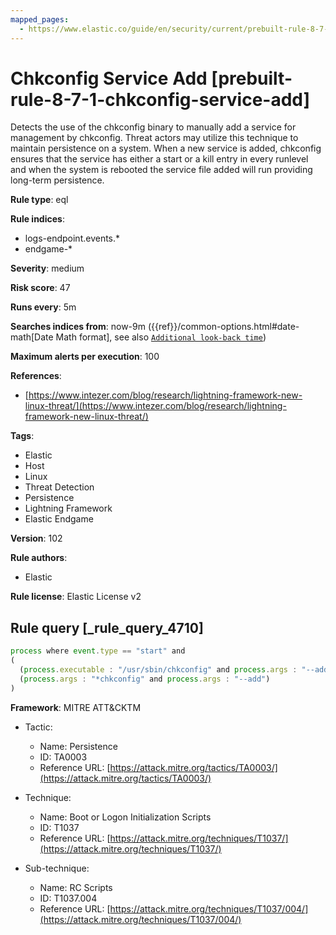 ```yaml
---
mapped_pages:
  - https://www.elastic.co/guide/en/security/current/prebuilt-rule-8-7-1-chkconfig-service-add.html
---
```


# Chkconfig Service Add [prebuilt-rule-8-7-1-chkconfig-service-add]

Detects the use of the chkconfig binary to manually add a service for management by chkconfig. Threat actors may utilize this technique to maintain persistence on a system. When a new service is added, chkconfig ensures that the service has either a start or a kill entry in every runlevel and when the system is rebooted the service file added will run providing long-term persistence.

**Rule type**: eql

**Rule indices**:

* logs-endpoint.events.*
* endgame-*

**Severity**: medium

**Risk score**: 47

**Runs every**: 5m

**Searches indices from**: now-9m ({{ref}}/common-options.html#date-math[Date Math format], see also [`Additional look-back time`](docs-content://solutions/security/detect-and-alert/create-detection-rule.md#rule-schedule))

**Maximum alerts per execution**: 100

**References**:

* [https://www.intezer.com/blog/research/lightning-framework-new-linux-threat/](https://www.intezer.com/blog/research/lightning-framework-new-linux-threat/)

**Tags**:

* Elastic
* Host
* Linux
* Threat Detection
* Persistence
* Lightning Framework
* Elastic Endgame

**Version**: 102

**Rule authors**:

* Elastic

**Rule license**: Elastic License v2

## Rule query [_rule_query_4710]

```js
process where event.type == "start" and
(
  (process.executable : "/usr/sbin/chkconfig" and process.args : "--add") or
  (process.args : "*chkconfig" and process.args : "--add")
)
```

**Framework**: MITRE ATT&CKTM

* Tactic:

    * Name: Persistence
    * ID: TA0003
    * Reference URL: [https://attack.mitre.org/tactics/TA0003/](https://attack.mitre.org/tactics/TA0003/)

* Technique:

    * Name: Boot or Logon Initialization Scripts
    * ID: T1037
    * Reference URL: [https://attack.mitre.org/techniques/T1037/](https://attack.mitre.org/techniques/T1037/)

* Sub-technique:

    * Name: RC Scripts
    * ID: T1037.004
    * Reference URL: [https://attack.mitre.org/techniques/T1037/004/](https://attack.mitre.org/techniques/T1037/004/)



